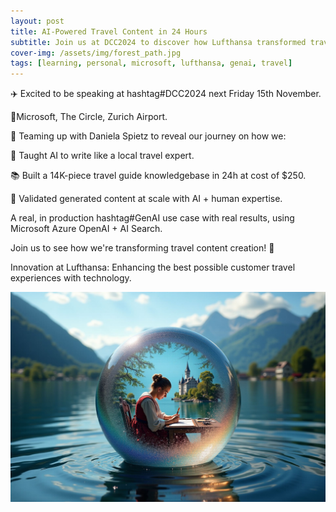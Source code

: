 ```yaml
---
layout: post
title: AI-Powered Travel Content in 24 Hours
subtitle: Join us at DCC2024 to discover how Lufthansa transformed travel guides using Azure OpenAI
cover-img: /assets/img/forest_path.jpg
tags: [learning, personal, microsoft, lufthansa, genai, travel]
---
```

<!-- Original LinkedIn post: https://www.linkedin.com/posts/activity-7260597763950743552-3JYt -->

✈️ Excited to be speaking at hashtag#DCC2024 next Friday 15th November.

📍Microsoft, The Circle, Zurich Airport.

🤝 Teaming up with Daniela Spietz to reveal our journey on how we:

🤖 Taught AI to write like a local travel expert.

📚 Built a 14K-piece travel guide knowledgebase in 24h at cost of $250.

🎯 Validated generated content at scale with AI + human expertise.

A real, in production hashtag#GenAI use case with real results, using Microsoft Azure OpenAI + AI Search.

Join us to see how we're transforming travel content creation! 🚀

Innovation at Lufthansa: Enhancing the best possible customer travel experiences with technology.

![](../assets/img/discover-swiss.jpg)